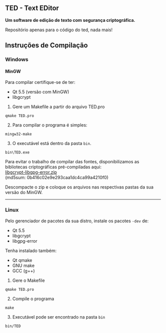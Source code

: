 ## TED - Text EDitor

__Um software de edição de texto com segurança criptográfica.__

Repositório apenas para o código do ted, nada mais!


## Instruções de Compilação
### Windows
#### MinGW

Para compilar certifique-se de ter:
- Qt 5.5 (versão com MinGW)
- libgcrypt

1. Gere um Makefile a partir do arquivo TED.pro
```
qmake TED.pro
```

2. Para compilar o programa é simples:
```
mingw32-make
```

3. O executável está dentro da pasta `bin`.
```
bin\TED.exe
```


Para evitar o trabalho de compilar das fontes, disponibilizamos as bibliotecas
criptográficas pré-compiladas aqui:  
[libgcrypt-libgpg-error.zip](https://www.dropbox.com/s/2nw0vdtcc5vd3mq/libgcrypt-libgpg-error.zip?dl=0)  
(md5sum: 0b416c02e9e293caa1dc4ca99a4210f0)

Descompacte o zip e coloque os arquivos nas respectivas pastas da sua versão do
MinGW.


---
### Linux

Pelo gerenciador de pacotes da sua distro, instale os pacotes `-dev` de:
- Qt 5.5
- libgcrypt
- libgpg-error

Tenha instalado também:
- Qt qmake
- GNU make
- GCC (g++)

1. Gere o Makefile
```
qmake TED.pro
```

2. Compile o programa
```
make
```

3. Executável pode ser encontrado na pasta `bin`
```
bin/TED
```
